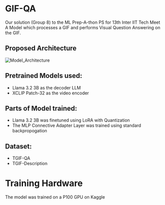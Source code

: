 # GIF-QA
Our solution (Group 8) to the ML Prep-A-thon PS for 13th Inter IIT Tech Meet
A Model which processes a GIF and performs Visual Question Answering on the GIF.

## Proposed Architecture
![Model_Architecture]([http://url/to/img.png](https://github.com/Shubham-Mate/GIF-QA/blob/main/WhatsApp%20Image%202024-10-03%20at%2021.33.23(1).jpeg))

## Pretrained Models used:
 * Llama 3.2 3B as the decoder LLM
 * XCLIP Patch-32 as the video encoder

## Parts of Model trained:
 * Llama 3.2 3B was finetuned using LoRA with Quantization
 * The MLP Connective Adapter Layer was trained using standard backpropogation

## Dataset:
 * TGIF-QA
 * TGIF-Description

# Training Hardware
The model was trained on a P100 GPU on Kaggle

